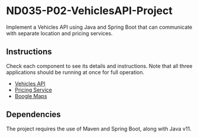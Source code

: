 # ND035-P02-VehiclesAPI-Project

Implement a Vehicles API using Java and Spring Boot that can communicate with separate location and pricing services.

## Instructions

Check each component to see its details and instructions. Note that all three applications
should be running at once for full operation. 

- [Vehicles API](vehicles-api/README.md)
- [Pricing Service](pricing-service/README.md)
- [Boogle Maps](boogle-maps/README.md)

## Dependencies

The project requires the use of Maven and Spring Boot, along with Java v11.
